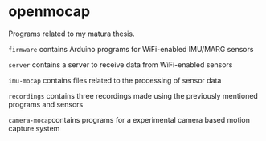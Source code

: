 # openmocap

Programs related to my matura thesis.

`firmware` contains Arduino programs for WiFi-enabled IMU/MARG sensors

`server` contains a server to receive data from WiFi-enabled sensors

`imu-mocap` contains files related to the processing of sensor data

`recordings` contains three recordings made using the previously mentioned programs and sensors

`camera-mocap`contains programs for a experimental camera based motion capture system 
